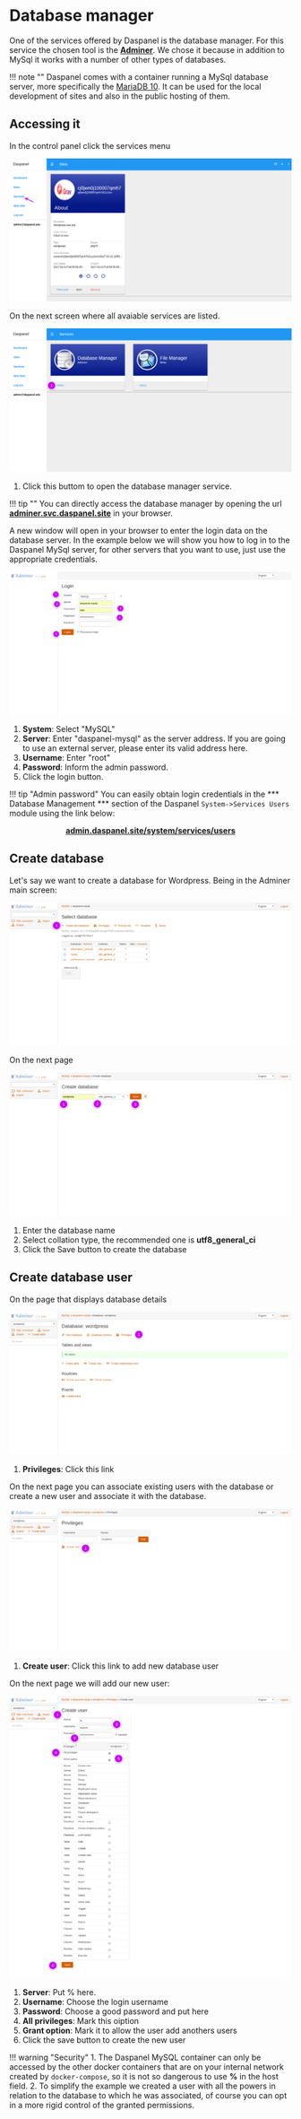 # Database manager

One of the services offered by Daspanel is the database manager. For this service 
the chosen tool is the <b><a href="https://www.adminer.org/" target="_blank">Adminer</a></b>.
We chose it because in addition to MySql it works with a number of other types of databases.

!!! note ""
    Daspanel comes with a container running a MySql database server, more 
    specifically the <a href="https://mariadb.org/" target="_blank">MariaDB 10</a>.
    It can be used for the local development of sites and also in the public hosting of them.

## Accessing it
In the control panel click the services menu

[![Daspanel services menu](/img/services-menu.png)](/img/services-menu.png)

On the next screen where all avaiable services are listed.

[![Daspanel services dbmanager](img/open-db-manager.png)](img/open-db-manager.png)

1. Click this buttom to open the database manager service.

!!! tip ""
    You can directly access the database manager by opening the url 
    <b><a href="http://adminer.svc.daspanel.site" target="_blank">adminer.svc.daspanel.site</a></b>
    in your browser.

A new window will open in your browser to enter the login data on the database server. 
In the example below we will show you how to log in to the Daspanel MySql server, 
for other servers that you want to use, just use the appropriate credentials.

[![Daspanel adminer login](img/adminer-login.png)](img/adminer-login.png)

1. **System**: Select "MySQL"
2. **Server**: Enter "daspanel-mysql" as the server address. If you are going to use an external server, please enter its valid address here.
3. **Username**: Enter "root"
4. **Password**: Inform the admin password.
5. Click the login button.

!!! tip "Admin password"
    You can easily obtain login credentials in the *** Database Management *** section of 
    the Daspanel `System->Services Users` module using the link below:
    <p align="center">
        <b><a href="https://admin.daspanel.site/system/services/users" target="_blank">admin.daspanel.site/system/services/users</a></b><br>
    </p>

## Create database

Let's say we want to create a database for Wordpress. Being in the Adminer main screen:

[![Daspanel adminer main](img/adminer-main-newdb.png)](img/adminer-main-newdb.png)

On the next page

[![Daspanel adminer create db](img/adminer-createdb.png)](img/adminer-createdb.png)

1. Enter the database name
2. Select collation type, the recommended one is **utf8_general_ci**
3. Click the Save button to create the database

## Create database user

On the page that displays database details

[![Daspanel adminer db privileges](img/adminer-db-privileges.png)](img/adminer-db-privileges.png)

1. **Privileges**: Click this link

On the next page you can associate existing users with the database or create a 
new user and associate it with the database.

[![Daspanel adminer privileges main](img/adminer-privileges-main.png)](img/adminer-privileges-main.png)

1. **Create user**: Click this link to add new database user

On the next page we will add our new user:

[![Daspanel adminer db privileges](img/adminer-privileges-add.png)](img/adminer-privileges-add.png)

1. **Server**: Put % here.
2. **Username**: Choose the login username
3. **Password**: Choose a good password and put here
4. **All privileges**: Mark this oiption
5. **Grant option**: Mark it to allow the user add anothers users
6. Click the save button to create the new user

!!! warning "Security"
    1. The Daspanel MySQL container can only be accessed by the other docker containers 
    that are on your internal network created by `docker-compose`, so it is not 
    so dangerous to use **%** in the host field.
    2. To simplify the example we created a user with all the powers in relation to the database 
    to which he was associated, of course you can opt in a more rigid control of the granted permissions.


